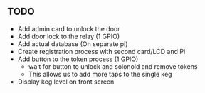 ## TODO ##
* Add admin card to unlock the door
* Add door lock to the relay (1 GPIO)
* Add actual database (On separate pi)
* Create registration process with second card/LCD and Pi
* Add button to the token process (1 GPIO) 
	* wait for button to unlock and solonoid and remove tokens
	* This allows us to add more taps to the single keg
* Display keg level on front screen
